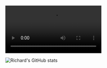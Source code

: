
![](https://i.gifer.com/NvL.mp4)


![Richard's GitHub stats](https://github-readme-stats.vercel.app/api?username=Ye-Yint-Nyo-Hmine)

